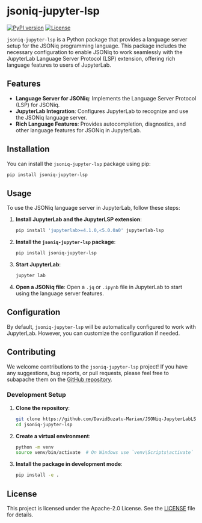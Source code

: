 # jsoniq-jupyter-lsp

[![PyPI version](https://badge.fury.io/py/jsoniq-jupyter-lsp.svg)](https://badge.fury.io/py/jsoniq-jupyter-lsp)
[![License](https://img.shields.io/badge/license-apache-blue.svg)](https://opensource.org/license/apache-2-0)

`jsoniq-jupyter-lsp` is a Python package that provides a language server setup for the JSONiq programming language. This package includes the necessary configuration to enable JSONiq to work seamlessly with the JupyterLab Language Server Protocol (LSP) extension, offering rich language features to users of JupyterLab.

## Features

- **Language Server for JSONiq**: Implements the Language Server Protocol (LSP) for JSONiq.
- **JupyterLab Integration**: Configures JupyterLab to recognize and use the JSONiq language server.
- **Rich Language Features**: Provides autocompletion, diagnostics, and other language features for JSONiq in JupyterLab.

## Installation

You can install the `jsoniq-jupyter-lsp` package using pip:

```bash
pip install jsoniq-jupyter-lsp
```

## Usage

To use the JSONiq language server in JupyterLab, follow these steps:

1. **Install JupyterLab and the JupyterLSP extension**:

   ```bash
   pip install 'jupyterlab>=4.1.0,<5.0.0a0' jupyterlab-lsp
   ```

2. **Install the `jsoniq-jupyter-lsp` package**:

   ```bash
   pip install jsoniq-jupyter-lsp
   ```

3. **Start JupyterLab**:

   ```bash
   jupyter lab
   ```

4. **Open a JSONiq file**: Open a `.jq` or `.ipynb` file in JupyterLab to start using the language server features.

## Configuration

By default, `jsoniq-jupyter-lsp` will be automatically configured to work with JupyterLab. However, you can customize the configuration if needed.

## Contributing

We welcome contributions to the `jsoniq-jupyter-lsp` project! If you have any suggestions, bug reports, or pull requests, please feel free to subapache them on the [GitHub repository](https://github.com/DavidBuzatu-Marian/JSONiq-JupyterLabLSP).

### Development Setup

1. **Clone the repository**:

   ```bash
   git clone https://github.com/DavidBuzatu-Marian/JSONiq-JupyterLabLSP.git
   cd jsoniq-jupyter-lsp
   ```

2. **Create a virtual environment**:

   ```bash
   python -m venv
   source venv/bin/activate  # On Windows use `venv\Scripts\activate`
   ```

3. **Install the package in development mode**:

   ```bash
   pip install -e .
   ```

## License

This project is licensed under the Apache-2.0 License. See the [LICENSE](LICENSE) file for details.
